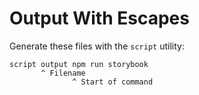 # Output With Escapes

Generate these files with the `script` utility:

	script output npm run storybook
		   ^ Filename
		          ^ Start of command
